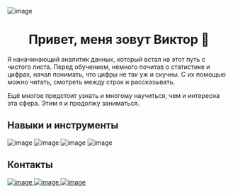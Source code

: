 ![image](https://user-images.githubusercontent.com/110093043/215423057-85b19ec0-37c6-4f11-b31d-a949a7d118fe.png)


<h1 align="center">Привет, меня зовут Виктор 👋</h1>



Я наначинающий аналитик данных, который встал на этот путь с чистого листа. 
Перед обучением, немного почитав о статистике и цифрах, начал понимать, что цифры не так уж и скучны.
С их помощью можно читать, смотреть между строк и рассказывать.

Ещё многое предстоит узнать и многому научиться, чем и интересна эта сфера. Этим я и продолжу заниматься.

## Навыки и инструменты

![image](https://user-images.githubusercontent.com/110093043/215426156-91383a66-9cd1-4876-8f68-b9cae43073cd.png)
![image](https://user-images.githubusercontent.com/110093043/215426249-f7571da8-6bf6-4e00-b762-ef93fe2aa9e0.png)
![image](https://user-images.githubusercontent.com/110093043/215426441-ccef3e0e-fa88-4587-b476-d5a5fbbd24f2.png)
![image](https://user-images.githubusercontent.com/110093043/215427671-aa662065-e460-4284-aaff-5e9b0d056b86.png)


## Контакты
[![image](https://user-images.githubusercontent.com/110093043/215429999-7a0d4104-16c1-4177-8368-20db2d605fe6.png)
](https://t.me/VITEKofP)
[![image](https://user-images.githubusercontent.com/110093043/215430600-156bdb59-44ac-4097-bee0-6a85e1a1f764.png)
](https://vk.com/viktor.ryzhikh)
[![image](https://user-images.githubusercontent.com/110093043/215431305-befcdd51-eeef-48cb-9679-07cc0b17c46d.png)
](vik.ryzhikh@yandex.ru)
